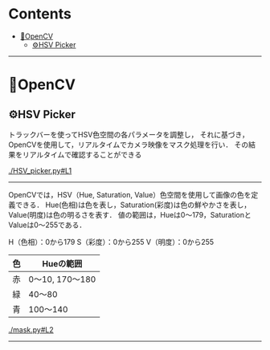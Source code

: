 # Contents

- [🤖OpenCV](#🤖OpenCV)
    - [⚙️HSV Picker](#⚙️HSV-Picker)


---
# 🤖OpenCV 

## ⚙️HSV Picker 

トラックバーを使ってHSV色空間の各パラメータを調整し，
それに基づき，OpenCVを使用して，リアルタイムでカメラ映像をマスク処理を行い．
その結果をリアルタイムで確認することができる


[./HSV_picker.py#L1](./HSV_picker.py#L1)


---
OpenCVでは，HSV（Hue, Saturation, Value）色空間を使用して画像の色を定義できる．
Hue(色相)は色を表し，Saturation(彩度)は色の鮮やかさを表し，Value(明度)は色の明るさを表す．
値の範囲は，Hueは0〜179，SaturationとValueは0〜255である．

H（色相）：0から179
S（彩度）：0から255
V（明度）：0から255

| 色 | Hueの範囲 |
|---|---|
| 赤 | 0〜10, 170〜180 |
| 緑 | 40〜80 |
| 青 | 100〜140 |


[./mask.py#L2](./mask.py#L2)


---
